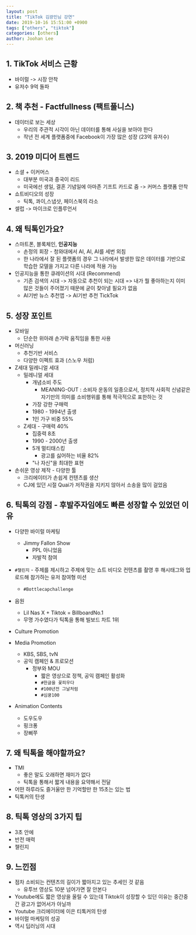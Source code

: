 ```yaml
---
layout: post
title: "TikTok 김광민님 강연"
date: 2019-10-16 15:51:00 +0900
tags: ["others", "tiktok"]
categories: [others]
author: Joohan Lee
---
```


## 1. TikTok 서비스 근황

- 바이럴 -> 시장 안착
- 유저수 9억 돌파

## 2. 책 추천 - Factfullness (팩트풀니스)

- 데이터로 보는 세상
  - 우리의 주관적 시각이 아닌 데이터를 통해 사실을 보아야 한다
  - 작년 전 세계 플랫폼중에 Facebook이 가장 많은 성장 (23억 유저수)

## 3. 2019 미디어 트렌드 

- 소셜 + 이커머스
  - 대부분 미국과 중국이 리드
  - 미국에선 생일, 결혼 기념일에 아마존 기프트 카드로 줌 -> 커머스 플랫폼 안착
- 쇼트비디오의 성장
  - 틱톡, 콰이,스냅샷, 페이스북의 라소
- 셀럽 -> 마이크로 인플루언서

## 4. 왜 틱톡인가요?

- 스마트폰, 블록체인, **인공지능**
  - 손정의 회장 - 청와대에서 AI, AI, AI를 세번 외침
  - 한 나라에서 잘 된 플랫폼의 경우 그 나라에서 발생한 많은 데이터를 기반으로 학습한 모델을 가지고 다른 나라에 적용 가능
- 인공지능을 통한 큐레이션의 시대 (Recommend)
  - 기존 검색의 시대 ->  자동으로 추천이 되는 시대 => 내가 뭘 좋아하는지 이미 많은 것들이 주어졌기 때문에 굳이 찾아낼 필요가 없음
  - AI기반 뉴스 추천앱 -> AI기반 추천 TickTok

## 5. 성장 포인트

- 모바일
  - 단순한 위아래 손가락 움직임을 통한 사용
- 머신러닝
  - 추천기반 서비스
  - 다양한 이펙트 효과 (스노우 처럼)
- Z세대 밀레니얼 세대
  - 밀레니얼 세대
    - 개념소비 주도
      - MEANING-OUT : 소비자 운동의 일종으로서, 정치적 사회적 신념같은 자기만의 의미를 소비행위를 통해 적극적으로 표한하는 것
    - 가장 강한 구매력
    - 1980 - 1994년 출생
    - 1인 가구 비중 55%
  - Z세대
     	- 구매력 40%
      - 집중력 8초
      - 1990 - 2000년 출생
    - 5개 멀티태스킹
      - 광고를 싫어하는 비율 82%
    - "나 자신"을 최대한 표현
- 손쉬운 영상 제작 - 다양한 툴
  - 크리에이터가 손쉽게 컨텐츠를 생산
  - CJ에 있던 시절 Quai가 저작권을 지키지 않아서 소송을 많이 걸었음

## 6. 틱톡의 강점 - 후발주자임에도 빠른 성장할 수 있었던 이유

- 다양한 바이럴 마케팅
  - Jimmy Fallon Show
    - PPL 아니었음
    - 자발적 참여
- `#챌린지` - 주제를 제시하고 주제에 맞는 쇼트 비디오 컨텐츠를 촬영 후 해시태그와 업로드해 참가하는 유저 참여형 미션
  - `#Bottlecapchallenge`
- 음원
  - Lil Nas X + Tiktok = BillboardNo.1
  - 무명 가수였다가 틱톡을 통해 빌보드 차트 1위
- Culture Promotion
- Media Promotion
  - KBS, SBS, tvN
  - 공익 캠페인 & 프로모션
    - 정부와 MOU
      - 짧은 영상으로 정책, 공익 캠페인 활성화
      - `#한글을 꽃피우다`
      - `#100년전 그날처럼`
      - `#심쿵100`

- Animation Contents
  - 도우도우
  - 핑크퐁
  - 장삐쭈

## 7. 왜 틱톡을 해야할까요?

- TMI
  - 좋은 말도 오래하면 재미가 없다
  - 틱톡을 통해서 짧게 내용을 요약해서 전달
- 어떤 하루라도 즐거울만 한 기억할만 한 15초는 있는 법
- 틱톡커의 탄생

## 8. 틱톡 영상의 3가지 팁

- 3초 안에
- 반전 매력
- 챌린지

## 9. 느낀점

- 점차 소비되는 컨텐츠의 길이가 짧아지고 있는 추세인 것 같음
  - 유투브 영상도 10분 넘어가면 잘 안본다
- Youtube에도 짧은 영상을 올릴 수 있는데 Tiktok이 성장할 수 있던 이유는 중간중간 광고가 없어서가 아닐까
- Youtube 크리에이터에 이은 티톡커의 탄생
- 바이럴 마케팅의 성공
- 역시 딥러닝의 시대